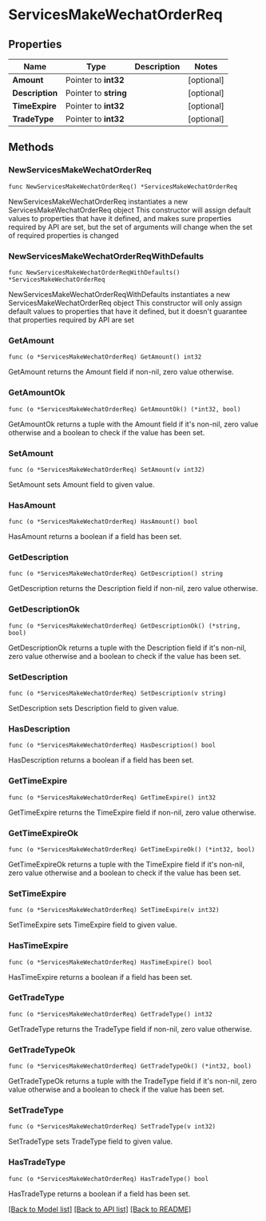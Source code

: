 # ServicesMakeWechatOrderReq

## Properties

Name | Type | Description | Notes
------------ | ------------- | ------------- | -------------
**Amount** | Pointer to **int32** |  | [optional] 
**Description** | Pointer to **string** |  | [optional] 
**TimeExpire** | Pointer to **int32** |  | [optional] 
**TradeType** | Pointer to **int32** |  | [optional] 

## Methods

### NewServicesMakeWechatOrderReq

`func NewServicesMakeWechatOrderReq() *ServicesMakeWechatOrderReq`

NewServicesMakeWechatOrderReq instantiates a new ServicesMakeWechatOrderReq object
This constructor will assign default values to properties that have it defined,
and makes sure properties required by API are set, but the set of arguments
will change when the set of required properties is changed

### NewServicesMakeWechatOrderReqWithDefaults

`func NewServicesMakeWechatOrderReqWithDefaults() *ServicesMakeWechatOrderReq`

NewServicesMakeWechatOrderReqWithDefaults instantiates a new ServicesMakeWechatOrderReq object
This constructor will only assign default values to properties that have it defined,
but it doesn't guarantee that properties required by API are set

### GetAmount

`func (o *ServicesMakeWechatOrderReq) GetAmount() int32`

GetAmount returns the Amount field if non-nil, zero value otherwise.

### GetAmountOk

`func (o *ServicesMakeWechatOrderReq) GetAmountOk() (*int32, bool)`

GetAmountOk returns a tuple with the Amount field if it's non-nil, zero value otherwise
and a boolean to check if the value has been set.

### SetAmount

`func (o *ServicesMakeWechatOrderReq) SetAmount(v int32)`

SetAmount sets Amount field to given value.

### HasAmount

`func (o *ServicesMakeWechatOrderReq) HasAmount() bool`

HasAmount returns a boolean if a field has been set.

### GetDescription

`func (o *ServicesMakeWechatOrderReq) GetDescription() string`

GetDescription returns the Description field if non-nil, zero value otherwise.

### GetDescriptionOk

`func (o *ServicesMakeWechatOrderReq) GetDescriptionOk() (*string, bool)`

GetDescriptionOk returns a tuple with the Description field if it's non-nil, zero value otherwise
and a boolean to check if the value has been set.

### SetDescription

`func (o *ServicesMakeWechatOrderReq) SetDescription(v string)`

SetDescription sets Description field to given value.

### HasDescription

`func (o *ServicesMakeWechatOrderReq) HasDescription() bool`

HasDescription returns a boolean if a field has been set.

### GetTimeExpire

`func (o *ServicesMakeWechatOrderReq) GetTimeExpire() int32`

GetTimeExpire returns the TimeExpire field if non-nil, zero value otherwise.

### GetTimeExpireOk

`func (o *ServicesMakeWechatOrderReq) GetTimeExpireOk() (*int32, bool)`

GetTimeExpireOk returns a tuple with the TimeExpire field if it's non-nil, zero value otherwise
and a boolean to check if the value has been set.

### SetTimeExpire

`func (o *ServicesMakeWechatOrderReq) SetTimeExpire(v int32)`

SetTimeExpire sets TimeExpire field to given value.

### HasTimeExpire

`func (o *ServicesMakeWechatOrderReq) HasTimeExpire() bool`

HasTimeExpire returns a boolean if a field has been set.

### GetTradeType

`func (o *ServicesMakeWechatOrderReq) GetTradeType() int32`

GetTradeType returns the TradeType field if non-nil, zero value otherwise.

### GetTradeTypeOk

`func (o *ServicesMakeWechatOrderReq) GetTradeTypeOk() (*int32, bool)`

GetTradeTypeOk returns a tuple with the TradeType field if it's non-nil, zero value otherwise
and a boolean to check if the value has been set.

### SetTradeType

`func (o *ServicesMakeWechatOrderReq) SetTradeType(v int32)`

SetTradeType sets TradeType field to given value.

### HasTradeType

`func (o *ServicesMakeWechatOrderReq) HasTradeType() bool`

HasTradeType returns a boolean if a field has been set.


[[Back to Model list]](../README.md#documentation-for-models) [[Back to API list]](../README.md#documentation-for-api-endpoints) [[Back to README]](../README.md)


